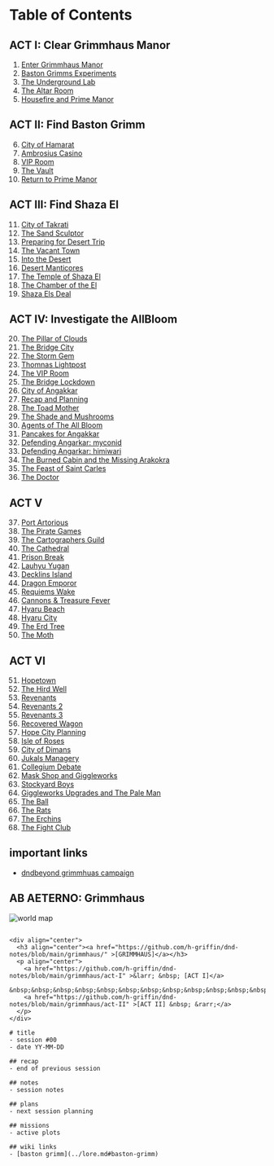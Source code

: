 # Table of Contents

## ACT I: Clear Grimmhaus Manor
1. [Enter Grimmhaus Manor](./grimmhaus/act-I/23-06-14.md)
2. [Baston Grimms Experiments](./grimmhaus/act-I/23-06-21.md)
3. [The Underground Lab](./grimmhaus/act-I/23-06-28.md)
4. [The Altar Room](./grimmhaus/act-I/23-07-05.md)
5. [Housefire and Prime Manor](./grimmhaus/act-I/23-07-12.md)

## ACT II: Find Baston Grimm
6. [City of Hamarat](./grimmhaus/act-II/23-07-17.md)
7. [Ambrosius Casino](./grimmhaus/act-II/23-07-26.md)
8. [VIP Room](./grimmhaus/act-II/23-08-02.md)
9. [The Vault](./grimmhaus/act-II/23-08-07.md)
10. [Return to Prime Manor](./grimmhaus/act-II/23-08-16.md)

## ACT III: Find Shaza El
11. [City of Takrati](./grimmhaus/act-III/23-08-23.md)
12. [The Sand Sculptor](./grimmhaus/act-III/23-08-30.md)
13. [Preparing for Desert Trip](./grimmhaus/act-III/23-09-06.md)
14. [The Vacant Town](./grimmhaus/act-III/23-09-13.md)
15. [Into the Desert](./grimmhaus/act-III/23-09-20.md)
16. [Desert Manticores](./grimmhaus/act-III/23-09-27.md)
17. [The Temple of Shaza El](./grimmhaus/act-III/23-10-04.md)
18. [The Chamber of the El](./grimmhaus/act-III/23-10-11.md)
19. [Shaza Els Deal](./grimmhaus/act-III/23-10-18.md)

## ACT IV: Investigate the AllBloom
20. [The Pillar of Clouds](./grimmhaus/act-IV/23-10-25.md)
21. [The Bridge City](./grimmhaus/act-IV/23-11-01.md)
22. [The Storm Gem](./grimmhaus/act-IV/23-11-08.md)
23. [Thomnas Lightpost](./grimmhaus/act-IV/23-11-15.md)
24. [The VIP Room](./grimmhaus/act-IV/23-11-29.md)
25. [The Bridge Lockdown](./grimmhaus/act-IV/23-12-06.md)
26. [City of Angakkar](./grimmhaus/act-IV/23-12-013.md)
27. [Recap and Planning](./grimmhaus/act-IV/23-12-27.md)
28. [The Toad Mother](./grimmhaus/act-IV/24-01-02.md)
29. [The Shade and Mushrooms](./grimmhaus/act-IV/24-01-10.md)
30. [Agents of The All Bloom](./grimmhaus/act-IV/24-01-17.md)
31. [Pancakes for Angakkar](./grimmhaus/act-IV/24-01-24.md)
32. [Defending Angarkar: myconid](./grimmhaus/act-IV/24-01-31.md)
33. [Defending Angarkar: himiwari](./grimmhaus/act-IV/24-02-07.md)
34. [The Burned Cabin and the Missing Arakokra](./grimmhaus/act-IV/24-02-14.md)
35. [The Feast of Saint Carles](./grimmhaus/act-IV/24-02-21.md)
36. [The Doctor](./grimmhaus/act-IV/24-02-28.md)

## ACT V
37. [Port Artorious](./grimmhaus/act-V/24-03-06.md)
38. [The Pirate Games](./grimmhaus/act-V/24-03-13.md)
39. [The Cartographers Guild](./grimmhaus/act-V/24-03-20.md)
40. [The Cathedral](./grimmhaus/act-V/24-03-27.md)
41. [Prison Break](./grimmhaus/act-V/24-04-03.md)
42. [Lauhyu Yugan](./grimmhaus/act-V/24-04-10.md)
43. [Decklins Island](./grimmhaus/act-V/24-04-17.md)
44. [Dragon Emporor](./grimmhaus/act-V/24-04-24.md)
45. [Requiems Wake](./grimmhaus/act-V/24-05-01.md)
46. [Cannons & Treasure Fever](./grimmhaus/act-V/24-05-08.md)
47. [Hyaru Beach](./grimmhaus/act-V/24-05-22.md)
48. [Hyaru City](./grimmhaus/act-V/24-05-29.md)
49. [The Erd Tree](./grimmhaus/act-V/24-06-05.md)
50. [The Moth](./grimmhaus/act-V/24-06-12.md)

## ACT VI
51. [Hopetown](./grimmhaus/act-VI/24-06-19.md)
52. [The Hird Well](./grimmhaus/act-VI/24-06-19.md)
53. [Revenants](./grimmhaus/act-VI/24-07-03.md)
54. [Revenants 2](./grimmhaus/act-VI/24-07-10.md)
55. [Revenants 3](./grimmhaus/act-VI/24-07-17.md)
56. [Recovered Wagon](./grimmhaus/act-VI/24-07-24.md)
57. [Hope City Planning](./grimmhaus/act-VI/24-07-31.md)
58. [Isle of Roses](./grimmhaus/act-VI/24-08-07.md)
59. [City of Dimans](./grimmhaus/act-VI/24-08-14.md)
60. [Jukals Managery](./grimmhaus/act-VI/24-08-21.md)
61. [Collegium Debate](./grimmhaus/act-VI/24-08-26.md)
62. [Mask Shop and Giggleworks](./grimmhaus/act-VI/24-09-04.md)
63. [Stockyard Boys](./grimmhaus/act-VI/24-09-11.md)
64. [Giggleworks Upgrades and The Pale Man](./grimmhaus/act-VI/24-09-18.md)
65. [The Ball](./grimmhaus/act-VI/24-09-25.md)
65. [The Rats](./grimmhaus/act-VI/24-10-02.md)
67. [The Erchins](./grimmhaus/act-VI/24-10-09.md)
68. [The Fight Club](./grimmhaus/act-VI/24-10-16.md)

## important links
- [dndbeyond grimmhuas campaign](https://www.dndbeyond.com/campaigns/4131697)

## AB AETERNO: Grimmhaus
![world map](./assets/Ab_Aeterno_World_Map.png)

```text

<div align="center">
  <h3 align="center"><a href="https://github.com/h-griffin/dnd-notes/blob/main/grimmhaus/" >[GRIMMHAUS]</a></h3>
  <p align="center">
    <a href="https://github.com/h-griffin/dnd-notes/blob/main/grimmhaus/act-I" >&larr; &nbsp; [ACT I]</a>
    &nbsp;&nbsp;&nbsp;&nbsp;&nbsp;&nbsp;&nbsp;&nbsp;&nbsp;&nbsp;&nbsp;&nbsp;&nbsp;&nbsp;
    <a href="https://github.com/h-griffin/dnd-notes/blob/main/grimmhaus/act-II" >[ACT II] &nbsp; &rarr;</a>
  </p>
</div>

# title
- session #00
- date YY-MM-DD

## recap
- end of previous session

## notes
- session notes

## plans
- next session planning

## missions
- active plots

## wiki links
- [baston grimm](../lore.md#baston-grimm)
```
